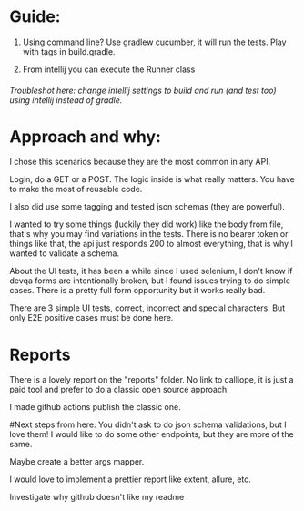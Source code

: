 # Guide:

1. Using command line? Use gradlew cucumber, it will run the tests. Play with tags in build.gradle.


2. From intellij you can execute the Runner class

###### Troubleshot here: change intellij settings to build and run (and test too) using intellij instead of gradle.

# Approach and why:

I chose this scenarios because they are the most common in any API.

Login, do a GET or a POST. The logic inside is what really matters.
You have to make the most of reusable code.

I also did use some tagging and tested json schemas (they are powerful).

I wanted to try some things (luckily they did work) like the body from file, that's why 
you may find variations in the tests. There is no bearer token or things like that,
the api just responds 200 to almost everything, that is why I wanted to validate a schema.

About the UI tests, it has been a while since I used selenium, I don't know if devqa forms are intentionally
broken, but I found issues trying to do simple cases. There is a pretty full form opportunity but it works really bad.

There are 3 simple UI tests, correct, incorrect and special characters. But only E2E positive cases must be done here.

# Reports

There is a lovely report on the "reports" folder. No link to calliope, it is just
a paid tool and prefer to do a classic open source approach.

I made github actions publish the classic one.

#Next steps from here:
You didn't ask to do json schema validations, but I love them!
I would like to do some other endpoints, but they are more of the same.

Maybe create a better args mapper.

I would love to implement a prettier report like extent, allure, etc.

Investigate why github doesn't like my readme

